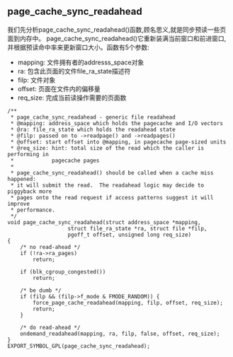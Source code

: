 ## page_cache_sync_readahead

我们先分析page_cache_sync_readahead()函数,顾名思义,就是同步预读一些页面到内存中。
page_cache_sync_readahead()它重新装满当前窗口和前进窗口,并根据预读命中率来更新窗口大小。函数有5个参数:

* mapping: 文件拥有者的addresss_space对象
* ra: 包含此页面的文件file_ra_state描述符
* filp: 文件对象
* offset: 页面在文件内的偏移量
* req_size: 完成当前读操作需要的页面数

```
/**
 * page_cache_sync_readahead - generic file readahead
 * @mapping: address_space which holds the pagecache and I/O vectors
 * @ra: file_ra_state which holds the readahead state
 * @filp: passed on to ->readpage() and ->readpages()
 * @offset: start offset into @mapping, in pagecache page-sized units
 * @req_size: hint: total size of the read which the caller is performing in
 *            pagecache pages
 *
 * page_cache_sync_readahead() should be called when a cache miss happened:
 * it will submit the read.  The readahead logic may decide to piggyback more
 * pages onto the read request if access patterns suggest it will improve
 * performance.
 */
void page_cache_sync_readahead(struct address_space *mapping,
			       struct file_ra_state *ra, struct file *filp,
			       pgoff_t offset, unsigned long req_size)
{
	/* no read-ahead */
	if (!ra->ra_pages)
		return;

	if (blk_cgroup_congested())
		return;

	/* be dumb */
	if (filp && (filp->f_mode & FMODE_RANDOM)) {
		force_page_cache_readahead(mapping, filp, offset, req_size);
		return;
	}

	/* do read-ahead */
	ondemand_readahead(mapping, ra, filp, false, offset, req_size);
}
EXPORT_SYMBOL_GPL(page_cache_sync_readahead);
```
